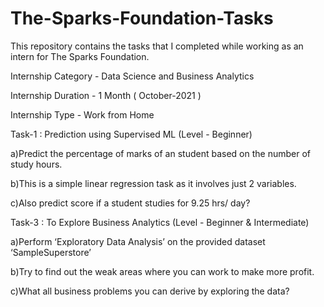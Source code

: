 # The-Sparks-Foundation-Tasks
This repository contains the tasks that I completed while working as an intern for The Sparks Foundation.

Internship Category - Data Science and Business Analytics

Internship Duration - 1 Month ( October-2021 )

Internship Type - Work from Home

Task-1 : Prediction using Supervised ML (Level - Beginner)

a)Predict the percentage of marks of an student based on the number of study hours.

b)This is a simple linear regression task as it involves just 2 variables.

c)Also predict score if a student studies for 9.25 hrs/ day?


Task-3 : To Explore Business Analytics (Level - Beginner & Intermediate)

a)Perform ‘Exploratory Data Analysis’ on the provided dataset ‘SampleSuperstore’

b)Try to find out the weak areas where you can work to make more profit.

c)What all business problems you can derive by exploring the data?

